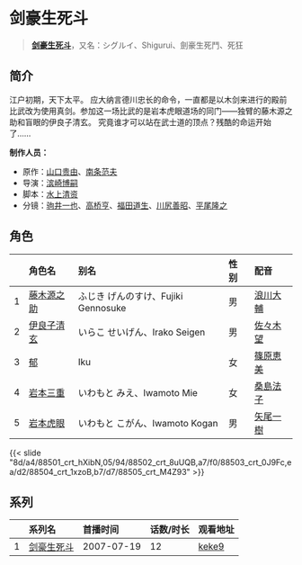 # 剑豪生死斗


> <u>**[剑豪生死斗](http://bgm.tv/subject/4010)**</u>，又名：シグルイ、Shigurui、劍豪生死鬥、死狂

## 简介


江户初期，天下太平。
应大纳言德川忠长的命令，一直都是以木剑来进行的殿前比武改为使用真剑。参加这一场比武的是岩本虎眼道场的同门——独臂的藤木源之助和盲眼的伊良子清玄。
究竟谁才可以站在武士道的顶点？残酷的命运开始了……

**制作人员：**
- 原作：[山口贵由](http://bgm.tv/person/1394)、[南条范夫](http://bgm.tv/person/30181)
- 导演：[滨崎博嗣](http://bgm.tv/person/1208)
- 脚本：[水上清资](http://bgm.tv/person/20)
- 分镜：[驹井一也](http://bgm.tv/person/12688)、[高桥亨](http://bgm.tv/person/1210)、[福田道生](http://bgm.tv/person/2610)、[川尻善昭](http://bgm.tv/person/804)、[平尾隆之](http://bgm.tv/person/7507)

## 角色

|     |   角色名   |   别名  | 性别 |  配音  |
|:--- |:------  |:----      |:---  |:--   |
| 1 | [藤木源之助](http://bgm.tv/character/88501) | ふじき げんのすけ、Fujiki Gennosuke | 男 | [浪川大輔](http://bgm.tv/person/4254) |
| 2 | [伊良子清玄](http://bgm.tv/character/88502) | いらこ せいげん、Irako Seigen | 男 | [佐々木望](http://bgm.tv/person/4188) |
| 3 | [郁](http://bgm.tv/character/88503) | Iku | 女 | [篠原恵美](http://bgm.tv/person/4459) |
| 4 | [岩本三重](http://bgm.tv/character/88504) | いわもと みえ、Iwamoto Mie | 女 | [桑島法子](http://bgm.tv/person/3867) |
| 5 | [岩本虎眼](http://bgm.tv/character/88505) | いわもと こがん、Iwamoto Kogan | 男 | [矢尾一樹](http://bgm.tv/person/4085) |

{{< slide "8d/a4/88501_crt_hXibN,05/94/88502_crt_8uUQB,a7/f0/88503_crt_0J9Fc,ea/d2/88504_crt_1xzoB,b7/d7/88505_crt_M4Z93" >}}

## 系列

|     | 系列名   | 首播时间       | 话数/时长 | 观看地址                                                    |
| :-- | :---- | :--------- | :---- | :------------------------------------------------------ |
| 1   |[剑豪生死斗](https://bgm.tv/subject/4010)| 2007-07-19 | 12    | [keke9](https://www.keke9.app/play/20036-4-135239.html) |



